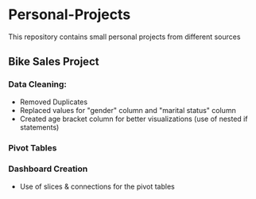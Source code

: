 # Personal-Projects
This repository contains small personal projects from different sources

## Bike Sales Project
### Data Cleaning:
* Removed Duplicates
* Replaced values for "gender" column and "marital status" column
* Created age bracket column for better visualizations (use of nested if statements)

### Pivot Tables

### Dashboard Creation
* Use of slices & connections for the pivot tables

